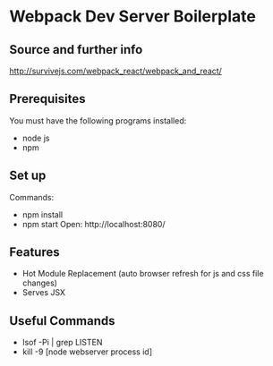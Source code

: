 # Webpack Dev Server Boilerplate

## Source and further info
http://survivejs.com/webpack_react/webpack_and_react/

## Prerequisites
You must have the following programs installed:
- node js
- npm

## Set up
Commands:
- npm install
- npm start
Open: http://localhost:8080/

## Features
- Hot Module Replacement (auto browser refresh for js and css file changes)
- Serves JSX

## Useful Commands
- lsof -Pi | grep LISTEN
- kill -9 [node webserver process id]